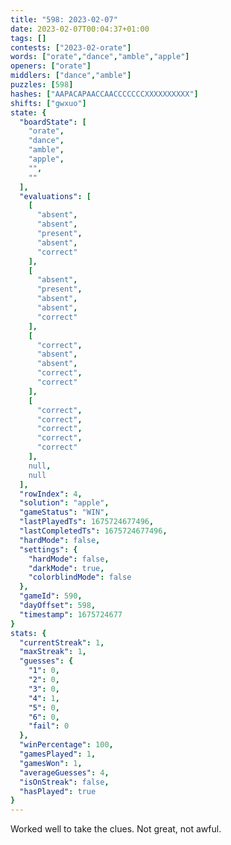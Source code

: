 ```yaml
---
title: "598: 2023-02-07"
date: 2023-02-07T00:04:37+01:00
tags: []
contests: ["2023-02-orate"]
words: ["orate","dance","amble","apple"]
openers: ["orate"]
middlers: ["dance","amble"]
puzzles: [598]
hashes: ["AAPACAPAACCAACCCCCCCXXXXXXXXXX"]
shifts: ["gwxuo"]
state: {
  "boardState": [
    "orate",
    "dance",
    "amble",
    "apple",
    "",
    ""
  ],
  "evaluations": [
    [
      "absent",
      "absent",
      "present",
      "absent",
      "correct"
    ],
    [
      "absent",
      "present",
      "absent",
      "absent",
      "correct"
    ],
    [
      "correct",
      "absent",
      "absent",
      "correct",
      "correct"
    ],
    [
      "correct",
      "correct",
      "correct",
      "correct",
      "correct"
    ],
    null,
    null
  ],
  "rowIndex": 4,
  "solution": "apple",
  "gameStatus": "WIN",
  "lastPlayedTs": 1675724677496,
  "lastCompletedTs": 1675724677496,
  "hardMode": false,
  "settings": {
    "hardMode": false,
    "darkMode": true,
    "colorblindMode": false
  },
  "gameId": 590,
  "dayOffset": 598,
  "timestamp": 1675724677
}
stats: {
  "currentStreak": 1,
  "maxStreak": 1,
  "guesses": {
    "1": 0,
    "2": 0,
    "3": 0,
    "4": 1,
    "5": 0,
    "6": 0,
    "fail": 0
  },
  "winPercentage": 100,
  "gamesPlayed": 1,
  "gamesWon": 1,
  "averageGuesses": 4,
  "isOnStreak": false,
  "hasPlayed": true
}
---
```

<!-- more -->
Worked well to take the clues. Not great, not awful. 
